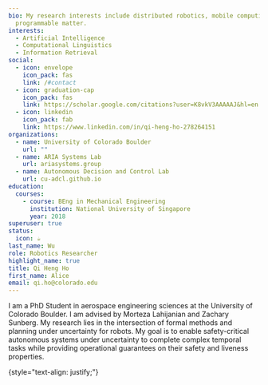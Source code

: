```yaml
---
bio: My research interests include distributed robotics, mobile computing and
  programmable matter.
interests:
  - Artificial Intelligence
  - Computational Linguistics
  - Information Retrieval
social:
  - icon: envelope
    icon_pack: fas
    link: /#contact
  - icon: graduation-cap
    icon_pack: fas
    link: https://scholar.google.com/citations?user=K8vkV3AAAAAJ&hl=en
  - icon: linkedin
    icon_pack: fab
    link: https://www.linkedin.com/in/qi-heng-ho-278264151
organizations:
  - name: University of Colorado Boulder
    url: ""
  - name: ARIA Systems Lab
    url: ariasystems.group
  - name: Autonomous Decision and Control Lab
    url: cu-adcl.github.io
education:
  courses:
    - course: BEng in Mechanical Engineering
      institution: National University of Singapore
      year: 2018
superuser: true
status:
  icon: ☕️
last_name: Wu
role: Robotics Researcher
highlight_name: true
title: Qi Heng Ho
first_name: Alice
email: qi.ho@colorado.edu
---
```

I am a PhD Student in aerospace engineering sciences at the University of Colorado Boulder. I am advised by Morteza Lahijanian and Zachary Sunberg. My research lies in the intersection of formal methods and planning under uncertainty for robots. My goal is to enable safety-critical autonomous systems under uncertainty to complete complex temporal tasks while providing operational guarantees on their safety and liveness properties.

{style="text-align: justify;"}